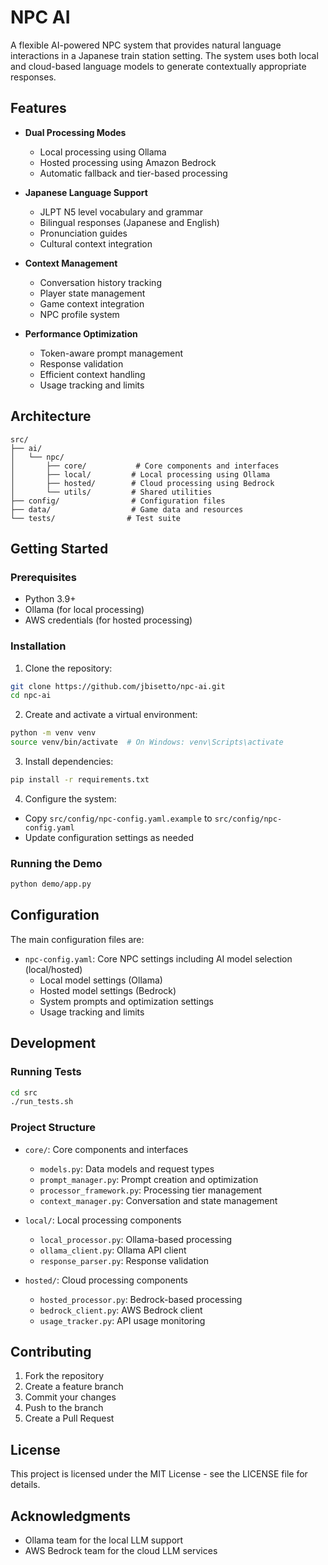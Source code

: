 # NPC AI

A flexible AI-powered NPC system that provides natural language interactions in a Japanese train station setting. The system uses both local and cloud-based language models to generate contextually appropriate responses.

## Features

- **Dual Processing Modes**
  - Local processing using Ollama
  - Hosted processing using Amazon Bedrock
  - Automatic fallback and tier-based processing

- **Japanese Language Support**
  - JLPT N5 level vocabulary and grammar
  - Bilingual responses (Japanese and English)
  - Pronunciation guides
  - Cultural context integration

- **Context Management**
  - Conversation history tracking
  - Player state management
  - Game context integration
  - NPC profile system

- **Performance Optimization**
  - Token-aware prompt management
  - Response validation
  - Efficient context handling
  - Usage tracking and limits

## Architecture

```
src/
├── ai/
│   └── npc/
│       ├── core/           # Core components and interfaces
│       ├── local/         # Local processing using Ollama
│       ├── hosted/        # Cloud processing using Bedrock
│       └── utils/         # Shared utilities
├── config/                # Configuration files
├── data/                  # Game data and resources
└── tests/                # Test suite
```

## Getting Started

### Prerequisites

- Python 3.9+
- Ollama (for local processing)
- AWS credentials (for hosted processing)

### Installation

1. Clone the repository:
```bash
git clone https://github.com/jbisetto/npc-ai.git
cd npc-ai
```

2. Create and activate a virtual environment:
```bash
python -m venv venv
source venv/bin/activate  # On Windows: venv\Scripts\activate
```

3. Install dependencies:
```bash
pip install -r requirements.txt
```

4. Configure the system:
- Copy `src/config/npc-config.yaml.example` to `src/config/npc-config.yaml`
- Update configuration settings as needed

### Running the Demo

```bash
python demo/app.py
```

## Configuration

The main configuration files are:

- `npc-config.yaml`: Core NPC settings including AI model selection (local/hosted)
  - Local model settings (Ollama)
  - Hosted model settings (Bedrock)
  - System prompts and optimization settings
  - Usage tracking and limits

## Development

### Running Tests

```bash
cd src
./run_tests.sh
```

### Project Structure

- `core/`: Core components and interfaces
  - `models.py`: Data models and request types
  - `prompt_manager.py`: Prompt creation and optimization
  - `processor_framework.py`: Processing tier management
  - `context_manager.py`: Conversation and state management

- `local/`: Local processing components
  - `local_processor.py`: Ollama-based processing
  - `ollama_client.py`: Ollama API client
  - `response_parser.py`: Response validation

- `hosted/`: Cloud processing components
  - `hosted_processor.py`: Bedrock-based processing
  - `bedrock_client.py`: AWS Bedrock client
  - `usage_tracker.py`: API usage monitoring

## Contributing

1. Fork the repository
2. Create a feature branch
3. Commit your changes
4. Push to the branch
5. Create a Pull Request

## License

This project is licensed under the MIT License - see the LICENSE file for details.

## Acknowledgments

- Ollama team for the local LLM support
- AWS Bedrock team for the cloud LLM services

